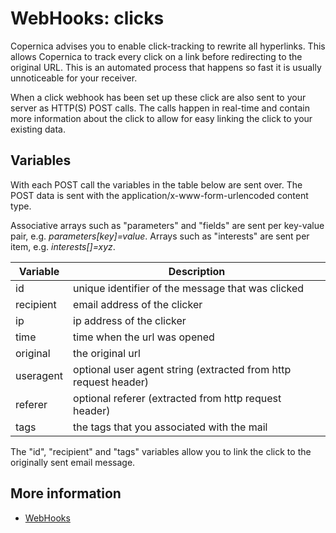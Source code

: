# WebHooks: clicks

Copernica advises you to enable click-tracking to rewrite all hyperlinks. 
This allows Copernica to track every click on a link before redirecting 
to the original URL. This is an automated process that happens so fast 
it is usually unnoticeable for your receiver. 

When a click webhook has been set up these click are also sent to 
your server as HTTP(S) POST calls. The calls happen in real-time and 
contain more information about the click to allow for easy linking the 
click to your existing data. 

## Variables

With each POST call the variables in the table below are sent over. The 
POST data is sent with the application/x-www-form-urlencoded content type.

Associative arrays such as "parameters" and "fields" are sent per key-value pair,
e.g. *parameters[key]=value*.
Arrays such as "interests" are sent per item, e.g. *interests[]=xyz*.

| Variable  | Description                                                     |
|-----------|-----------------------------------------------------------------|
| id        | unique identifier of the message that was clicked               |
| recipient | email address of the clicker                                    |
| ip        | ip address of the clicker                                       |
| time      | time when the url was opened                                    |
| original  | the original url                                                |
| useragent | optional user agent string (extracted from http request header) |
| referer   | optional referer (extracted from http request header)           |
| tags      | the tags that you associated with the mail                      |

The "id", "recipient" and "tags" variables allow you to link the click to the 
originally sent email message.

## More information

* [WebHooks](./webhooks)
